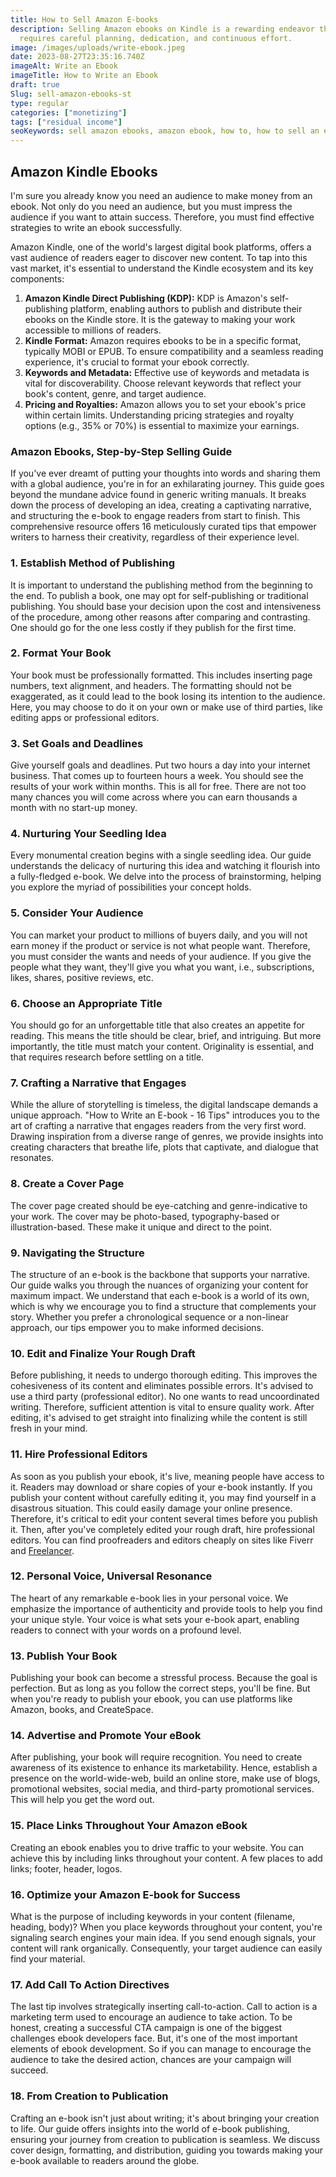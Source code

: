 ```yaml
---
title: How to Sell Amazon E-books
description: Selling Amazon ebooks on Kindle is a rewarding endeavor that
  requires careful planning, dedication, and continuous effort.
image: /images/uploads/write-ebook.jpeg
date: 2023-08-27T23:35:16.740Z
imageAlt: Write an Ebook
imageTitle: How to Write an Ebook
draft: true
Slug: sell-amazon-ebooks-st
type: regular
categories: ["monetizing"]
tags: ["residual income"]
seoKeywords: sell amazon ebooks, amazon ebook, how to, how to sell an ebook, sell an ebook, sell ebooks, write a ebook
---
```

## Amazon Kindle Ebooks

I'm sure you already know you need an audience to make money from an ebook. Not only do you need an audience, but you must impress the audience if you want to attain success. Therefore, you must find effective strategies to write an ebook successfully.

Amazon Kindle, one of the world's largest digital book platforms, offers a vast audience of readers eager to discover new content. To tap into this vast market, it's essential to understand the Kindle ecosystem and its key components:

1. **Amazon Kindle Direct Publishing (KDP):** KDP is Amazon's self-publishing platform, enabling authors to publish and distribute their ebooks on the Kindle store. It is the gateway to making your work accessible to millions of readers.
2. **Kindle Format:** Amazon requires ebooks to be in a specific format, typically MOBI or EPUB. To ensure compatibility and a seamless reading experience, it's crucial to format your ebook correctly.
3. **Keywords and Metadata:** Effective use of keywords and metadata is vital for discoverability. Choose relevant keywords that reflect your book's content, genre, and target audience.
4. **Pricing and Royalties:** Amazon allows you to set your ebook's price within certain limits. Understanding pricing strategies and royalty options (e.g., 35% or 70%) is essential to maximize your earnings.

### Amazon Ebooks, Step-by-Step Selling Guide

If you've ever dreamt of putting your thoughts into words and sharing them with a global audience, you're in for an exhilarating journey. This guide goes beyond the mundane advice found in generic writing manuals. It breaks down the process of developing an idea, creating a captivating narrative, and structuring the e-book to engage readers from start to finish. This comprehensive resource offers 16 meticulously curated tips that empower writers to harness their creativity, regardless of their experience level.

### 1. Establish Method of Publishing

It is important to understand the publishing method from the beginning to the end. To publish a book, one may opt for self-publishing or traditional publishing. You should base your decision upon the cost and intensiveness of the procedure, among other reasons after comparing and contrasting. One should go for the one less costly if they publish for the first time.

### 2. Format Your Book

Your book must be professionally formatted. This includes inserting page numbers, text alignment, and headers. The formatting should not be exaggerated, as it could lead to the book losing its intention to the audience. Here, you may choose to do it on your own or make use of third parties, like editing apps or professional editors.

### 3. Set Goals and Deadlines

Give yourself goals and deadlines. Put two hours a day into your internet business. That comes up to fourteen hours a week. You should see the results of your work within months. This is all for free. There are not too many chances you will come across where you can earn thousands a month with no start-up money.

### 4. Nurturing Your Seedling Idea

Every monumental creation begins with a single seedling idea. Our guide understands the delicacy of nurturing this idea and watching it flourish into a fully-fledged e-book. We delve into the process of brainstorming, helping you explore the myriad of possibilities your concept holds.

### 5. Consider Your Audience

You can market your product to millions of buyers daily, and you will not earn money if the product or service is not what people want. Therefore, you must consider the wants and needs of your audience. If you give the people what they want, they'll give you what you want, i.e., subscriptions, likes, shares, positive reviews, etc.

### 6. Choose an Appropriate Title

You should go for an unforgettable title that also creates an appetite for reading. This means the title should be clear, brief, and intriguing. But more importantly, the title must match your content. Originality is essential, and that requires research before settling on a title.

### 7. Crafting a Narrative that Engages

While the allure of storytelling is timeless, the digital landscape demands a unique approach. "How to Write an E-book - 16 Tips" introduces you to the art of crafting a narrative that engages readers from the very first word. Drawing inspiration from a diverse range of genres, we provide insights into creating characters that breathe life, plots that captivate, and dialogue that resonates.

### 8. Create a Cover Page

The cover page created should be eye-catching and genre-indicative to your work. The cover may be photo-based, typography-based or illustration-based. These make it unique and direct to the point.

### 9. Navigating the Structure

The structure of an e-book is the backbone that supports your narrative. Our guide walks you through the nuances of organizing your content for maximum impact. We understand that each e-book is a world of its own, which is why we encourage you to find a structure that complements your story. Whether you prefer a chronological sequence or a non-linear approach, our tips empower you to make informed decisions.

### 10. Edit and Finalize Your Rough Draft

Before publishing, it needs to undergo thorough editing. This improves the cohesiveness of its content and eliminates possible errors. It's advised to use a third party (professional editor). No one wants to read uncoordinated writing. Therefore, sufficient attention is vital to ensure quality work. After editing, it's advised to get straight into finalizing while the content is still fresh in your mind.

### 11. Hire Professional Editors

As soon as you publish your ebook, it's live, meaning people have access to it. Readers may download or share copies of your e-book instantly. If you publish your content without carefully editing it, you may find yourself in a disastrous situation. This could easily damage your online presence. Therefore, it's critical to edit your content several times before you publish it. Then, after you've completely edited your rough draft, hire professional editors. You can find proofreaders and editors cheaply on sites like Fiverr and [Freelancer](recommends/freelancer).

### 12. Personal Voice, Universal Resonance

The heart of any remarkable e-book lies in your personal voice. We emphasize the importance of authenticity and provide tools to help you find your unique style. Your voice is what sets your e-book apart, enabling readers to connect with your words on a profound level.

### 13. Publish Your Book

Publishing your book can become a stressful process. Because the goal is perfection. But as long as you follow the correct steps, you'll be fine. But when you're ready to publish your ebook, you can use platforms like Amazon, books, and CreateSpace.

### 14. Advertise and Promote Your eBook

After publishing, your book will require recognition. You need to create awareness of its existence to enhance its marketability. Hence, establish a presence on the world-wide-web, build an online store, make use of blogs, promotional websites, social media, and third-party promotional services. This will help you get the word out.

### 15. Place Links Throughout Your Amazon eBook

Creating an ebook enables you to drive traffic to your website. You can achieve this by including links throughout your content. A few places to add links; footer, header, logos.

### 16. Optimize your Amazon E-book for Success

What is the purpose of including keywords in your content (filename, heading, body)? When you place keywords throughout your content, you're signaling search engines your main idea. If you send enough signals, your content will rank organically. Consequently, your target audience can easily find your material.

### 17. Add Call To Action Directives

The last tip involves strategically inserting call-to-action. Call to action is a marketing term used to encourage an audience to take action. To be honest, creating a successful CTA campaign is one of the biggest challenges ebook developers face. But, it's one of the most important elements of ebook development. So if you can manage to encourage the audience to take the desired action, chances are your campaign will succeed.

### 18. From Creation to Publication

Crafting an e-book isn't just about writing; it's about bringing your creation to life. Our guide offers insights into the world of e-book publishing, ensuring your journey from creation to publication is seamless. We discuss cover design, formatting, and distribution, guiding you towards making your e-book available to readers around the globe.
